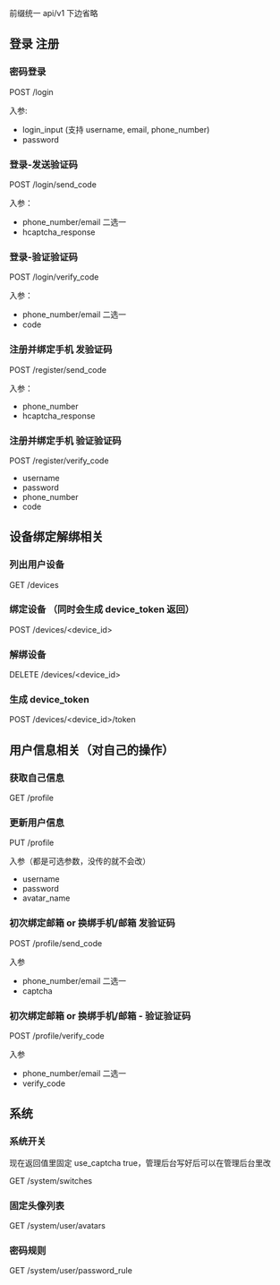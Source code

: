 前缀统一  api/v1 下边省略

## 登录 注册

### 密码登录

POST /login

入参:

- login_input (支持 username, email, phone_number)
- password

### 登录-发送验证码

POST /login/send_code

入参：

- phone_number/email 二选一
- hcaptcha_response

### 登录-验证验证码

POST /login/verify_code

入参：

- phone_number/email 二选一
- code

### 注册并绑定手机 发验证码

POST /register/send_code

入参：

- phone_number
- hcaptcha_response

### 注册并绑定手机 验证验证码

POST /register/verify_code

- username
- password
- phone_number
- code

## 设备绑定解绑相关

### 列出用户设备

GET /devices

### 绑定设备 （同时会生成 device_token 返回）

POST /devices/<device_id>


### 解绑设备

DELETE /devices/<device_id>


### 生成 device_token

POST /devices/<device_id>/token


## 用户信息相关（对自己的操作）

### 获取自己信息

GET /profile

### 更新用户信息

PUT /profile

入参（都是可选参数，没传的就不会改）

- username
- password
- avatar_name

### 初次绑定邮箱 or 换绑手机/邮箱 发验证码

POST /profile/send_code

入参

- phone_number/email 二选一
- captcha

### 初次绑定邮箱 or 换绑手机/邮箱 - 验证验证码

POST /profile/verify_code

入参

- phone_number/email 二选一
- verify_code

## 系统

### 系统开关

现在返回值里固定 use_captcha true，管理后台写好后可以在管理后台里改

GET /system/switches

### 固定头像列表

GET /system/user/avatars

### 密码规则

GET /system/user/password_rule
